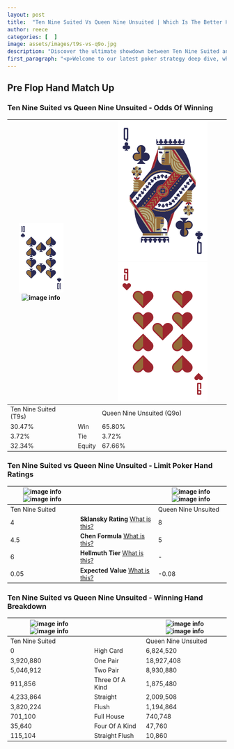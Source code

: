 ```yaml
---
layout: post
title:  "Ten Nine Suited Vs Queen Nine Unsuited | Which Is The Better Hand In Poker? A Complete Guide"
author: reece
categories: [  ]
image: assets/images/t9s-vs-q9o.jpg
description: "Discover the ultimate showdown between Ten Nine Suited and Queen Nine Unsuited in poker! Uncover the odds, strategies, and scenarios where one hand triumphs over the other. Get ready to up your poker game with this thrilling analysis."
first_paragraph: "<p>Welcome to our latest poker strategy deep dive, where we're pitting two distinct hands against each other in a high-stakes showdown: Ten Nine Suited vs Queen Nine Unsuited.</p><p>In the dynamic world of poker, every decision counts, and knowing which hand holds the upper hand is key to your success at the table.</p><p>In this article, we'll dissect these two hands, explore the scenarios where one dominates the other, and equip you with the knowledge to make strategic choices that can tip the odds in your favor.</p><p>Get ready to unravel the intriguing dynamics of these poker hands and elevate your game to new heights.</p>"
---
```




[comment]: # (sp0)

## Pre Flop Hand Match Up

<div class="table hand-ratings" markdown="1"> 



### Ten Nine Suited vs Queen Nine Unsuited - Odds Of Winning


    
| ![image info](assets/images/hand1/t.png) ![image info](assets/images/hand1/9s.png) |  | ![image info](assets/images/hand2/q.png) ![image info](assets/images/hand2/9o.png) |
| -------- | -------- | -------- |
| Ten Nine Suited (T9s) |  | Queen Nine Unsuited (Q9o) |
| 30.47% | Win | 65.80% |
| 3.72% | Tie | 3.72% |
| 32.34% | Equity | 67.66% |




[comment]: # (sp1)



### Ten Nine Suited vs Queen Nine Unsuited - Limit Poker Hand Ratings


    
| ![image info](https://www.riverpairs.com/assets/images/hand1/t.png) ![image info](https://www.riverpairs.com/assets/images/hand1/9s.png) |  | ![image info](https://www.riverpairs.com/assets/images/hand2/q.png) ![image info](https://www.riverpairs.com/assets/images/hand2/9o.png) |
| -------- | -------- | -------- |
| Ten Nine Suited |  | Queen Nine Unsuited |
| 4 | **Sklansky Rating** [What is this?](/sklansky-rating-explained) | 8 |
| 4.5 | **Chen Formula** [What is this?](/chen-formula-explained) | 5 |
| 6 | **Hellmuth Tier** [What is this?](/Hellmuth-tier-explained) | - |
| 0.05 | **Expected Value** [What is this?](/expected-value-explained) | -0.08 |




[comment]: # (sp2)



### Ten Nine Suited vs Queen Nine Unsuited - Winning Hand Breakdown


    
| ![image info](https://www.riverpairs.com/assets/images/hand1/t.png) ![image info](https://www.riverpairs.com/assets/images/hand1/9s.png) |  | ![image info](https://www.riverpairs.com/assets/images/hand2/q.png) ![image info](https://www.riverpairs.com/assets/images/hand2/9o.png) |
| -------- | -------- | -------- |
| Ten Nine Suited |  | Queen Nine Unsuited |
| 0 | High Card | 6,824,520 |
| 3,920,880 | One Pair | 18,927,408 |
| 5,046,912 | Two Pair | 8,930,880 |
| 911,856 | Three Of A Kind | 1,875,480 |
| 4,233,864 | Straight | 2,009,508 |
| 3,820,224 | Flush | 1,194,864 |
| 701,100 | Full House | 740,748 |
| 35,640 | Four Of A Kind | 47,760 |
| 115,104 | Straight Flush | 10,860 |




[comment]: # (sp3)



</div>

[comment]: # (sp4)



[comment]: # (sp5)

